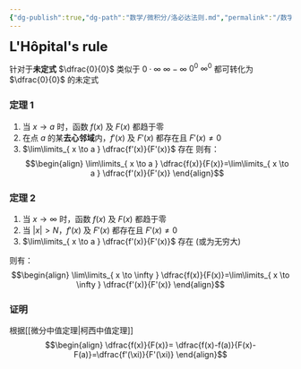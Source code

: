 ```yaml
---
{"dg-publish":true,"dg-path":"数学/微积分/洛必达法则.md","permalink":"/数学/微积分/洛必达法则/","dgPassFrontmatter":true,"noteIcon":"","created":"2024-07-03T23:11:24.294+08:00","updated":"2024-07-04T18:44:49.334+08:00"}
---
```


<span style="font-size: 24px;"><b>L'Hôpital's rule</b></span>


针对于**未定式**  $\dfrac{0}{0}$
类似于 $0\cdot \infty$    $\infty-\infty$    $0^{0}$    $\infty^{0}$  都可转化为 $\dfrac{0}{0}$ 的未定式

### 定理 1
1. 当 $x\to a$ 时，函数 $f(x)$  及 $F(x)$ 都趋于零
2. 在点 $a$ 的某**去心邻域**内，$f'(x)$  及 $F'(x)$ 都存在且 $F'(x)\neq 0$
3.  $\lim\limits_{ x \to a } \dfrac{f'(x)}{F'(x)}$ 存在
则有：
$$\begin{align}
\lim\limits_{ x \to a }  \dfrac{f(x)}{F(x)}=\lim\limits_{ x \to a } \dfrac{f'(x)}{F'(x)}  
\end{align}$$

### 定理 2
1. 当 $x\to \infty$ 时，函数 $f(x)$  及 $F(x)$ 都趋于零
2. 当 $\left\lvert  x \right\rvert>N$，$f'(x)$  及 $F'(x)$ 都存在且 $F'(x)\neq 0$
3.  $\lim\limits_{ x \to a } \dfrac{f'(x)}{F'(x)}$ 存在 (或为无穷大)

则有：
$$\begin{align}
\lim\limits_{ x \to \infty }  \dfrac{f(x)}{F(x)}=\lim\limits_{ x \to \infty } \dfrac{f'(x)}{F'(x)}  
\end{align}$$

### 证明

根据[[微分中值定理\|柯西中值定理]]
$$\begin{align}
\dfrac{f(x)}{F(x)}= \dfrac{f(x)-f(a)}{F(x)-F(a)}=\dfrac{f'(\xi)}{F'(\xi)}
\end{align}$$



